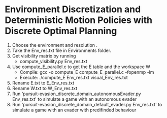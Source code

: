 # Environment Discretization and Deterministic Motion Policies with Discrete Optimal Planning

1. Choose the environment <env> and resolution <res>.
2. Take the Env<env>_res<res>.txt file in Environments folder.
3. Get visibility matrix by running 
	- compute_visibility.py Env<env>_res<res>.txt
4. Use compute_E_parallel.c to get the E table and the workspace W
	- Compile: gcc -o compute_E compute_E_parallel.c -fopenmp -lm
	- Execute: ./compute_E Env<env>_res<res>.txt visual_Env<env>_res<res>.txt
5. Rename E.txt to E_Env<env>_res<res>.txt
6. Rename W.txt to W_Env<env>_res<res>.txt
7. Run 'pursuit-evasion_discrete_domain_autonomousEvader.py Env<env>_res<res>.txt' to simulate a game with an autonomous evader
8. Run 'pursuit-evasion_discrete_domain_default_evader.py Env<env>_res<res>.txt' to simulate a game with an evader with predifinded behaviour
